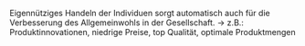 Eigennütziges Handeln der Individuen sorgt automatisch auch für die Verbesserung des Allgemeinwohls in der Gesellschaft.
&rarr; z.B.: Produktinnovationen, niedrige Preise, top Qualität, optimale Produktmengen